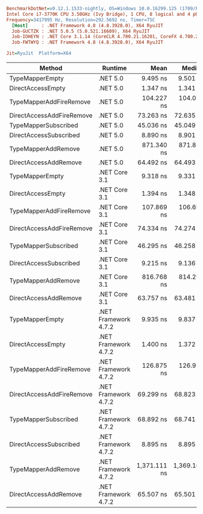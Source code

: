 ``` ini

BenchmarkDotNet=v0.12.1.1533-nightly, OS=Windows 10.0.16299.125 (1709/FallCreatorsUpdate/Redstone3)
Intel Core i7-3770K CPU 3.50GHz (Ivy Bridge), 1 CPU, 8 logical and 4 physical cores
Frequency=3417995 Hz, Resolution=292.5692 ns, Timer=TSC
  [Host]     : .NET Framework 4.8 (4.8.3928.0), X64 RyuJIT
  Job-GUCTZK : .NET 5.0.5 (5.0.521.16609), X64 RyuJIT
  Job-IOHEYN : .NET Core 3.1.14 (CoreCLR 4.700.21.16201, CoreFX 4.700.21.16208), X64 RyuJIT
  Job-FWTWYQ : .NET Framework 4.8 (4.8.3928.0), X64 RyuJIT

Jit=RyuJit  Platform=X64  

```
|                    Method |              Runtime |         Mean |       Median |  Ratio | Allocated |
|-------------------------- |--------------------- |-------------:|-------------:|-------:|----------:|
|           TypeMapperEmpty |             .NET 5.0 |     9.495 ns |     9.501 ns |   6.85 |      64 B |
|         DirectAccessEmpty |             .NET 5.0 |     1.347 ns |     1.341 ns |   0.96 |         - |
|   TypeMapperAddFireRemove |             .NET 5.0 |   104.227 ns |   104.020 ns |  73.92 |     224 B |
| DirectAccessAddFireRemove |             .NET 5.0 |    73.263 ns |    72.635 ns |  51.94 |     192 B |
|      TypeMapperSubscribed |             .NET 5.0 |    45.036 ns |    45.049 ns |  31.94 |      96 B |
|    DirectAccessSubscribed |             .NET 5.0 |     8.890 ns |     8.901 ns |   6.30 |      64 B |
|       TypeMapperAddRemove |             .NET 5.0 |   871.340 ns |   871.857 ns | 617.85 |     344 B |
|     DirectAccessAddRemove |             .NET 5.0 |    64.492 ns |    64.493 ns |  46.56 |     152 B |
|           TypeMapperEmpty |        .NET Core 3.1 |     9.318 ns |     9.331 ns |   6.66 |      64 B |
|         DirectAccessEmpty |        .NET Core 3.1 |     1.394 ns |     1.348 ns |   1.01 |         - |
|   TypeMapperAddFireRemove |        .NET Core 3.1 |   107.869 ns |   106.690 ns |  76.65 |     224 B |
| DirectAccessAddFireRemove |        .NET Core 3.1 |    74.334 ns |    74.274 ns |  52.71 |     192 B |
|      TypeMapperSubscribed |        .NET Core 3.1 |    46.295 ns |    46.258 ns |  32.81 |      96 B |
|    DirectAccessSubscribed |        .NET Core 3.1 |     9.215 ns |     9.136 ns |   6.53 |      64 B |
|       TypeMapperAddRemove |        .NET Core 3.1 |   816.768 ns |   814.297 ns | 584.23 |     344 B |
|     DirectAccessAddRemove |        .NET Core 3.1 |    63.757 ns |    63.481 ns |  45.24 |     152 B |
|           TypeMapperEmpty | .NET Framework 4.7.2 |     9.935 ns |     9.837 ns |   7.04 |      64 B |
|         DirectAccessEmpty | .NET Framework 4.7.2 |     1.400 ns |     1.372 ns |   1.00 |         - |
|   TypeMapperAddFireRemove | .NET Framework 4.7.2 |   126.875 ns |   126.951 ns |  89.97 |     225 B |
| DirectAccessAddFireRemove | .NET Framework 4.7.2 |    69.299 ns |    68.823 ns |  49.11 |     193 B |
|      TypeMapperSubscribed | .NET Framework 4.7.2 |    68.892 ns |    68.741 ns |  48.89 |      96 B |
|    DirectAccessSubscribed | .NET Framework 4.7.2 |     8.895 ns |     8.895 ns |   6.36 |      64 B |
|       TypeMapperAddRemove | .NET Framework 4.7.2 | 1,371.111 ns | 1,369.169 ns | 989.79 |     345 B |
|     DirectAccessAddRemove | .NET Framework 4.7.2 |    65.507 ns |    65.501 ns |  46.47 |     152 B |
